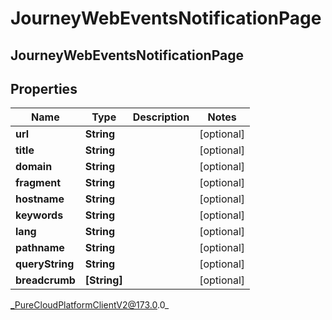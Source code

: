 # JourneyWebEventsNotificationPage

## JourneyWebEventsNotificationPage

## Properties

|Name | Type | Description | Notes|
|------------ | ------------- | ------------- | -------------|
| **url** | **String** |  | [optional] |
| **title** | **String** |  | [optional] |
| **domain** | **String** |  | [optional] |
| **fragment** | **String** |  | [optional] |
| **hostname** | **String** |  | [optional] |
| **keywords** | **String** |  | [optional] |
| **lang** | **String** |  | [optional] |
| **pathname** | **String** |  | [optional] |
| **queryString** | **String** |  | [optional] |
| **breadcrumb** | **[String]** |  | [optional] |



_PureCloudPlatformClientV2@173.0.0_
